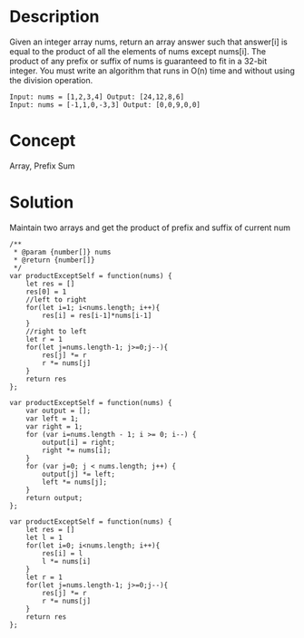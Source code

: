 # Description
Given an integer array nums, return an array answer such that answer[i] is equal to the product of all the elements of nums except nums[i]. The product of any prefix or suffix of nums is guaranteed to fit in a 32-bit integer. You must write an algorithm that runs in O(n) time and without using the division operation.
```
Input: nums = [1,2,3,4] Output: [24,12,8,6]
Input: nums = [-1,1,0,-3,3] Output: [0,0,9,0,0]
```
# Concept
Array, Prefix Sum
# Solution
Maintain two arrays and get the product of prefix and suffix of current num
```
/**
 * @param {number[]} nums
 * @return {number[]}
 */
var productExceptSelf = function(nums) {
    let res = []
    res[0] = 1
    //left to right
    for(let i=1; i<nums.length; i++){
        res[i] = res[i-1]*nums[i-1]
    }
    //right to left
    let r = 1
    for(let j=nums.length-1; j>=0;j--){
        res[j] *= r
        r *= nums[j] 
    }
    return res
};
```
```
var productExceptSelf = function(nums) {
    var output = [];
    var left = 1;
    var right = 1;
    for (var i=nums.length - 1; i >= 0; i--) {
        output[i] = right;
        right *= nums[i];
    }
    for (var j=0; j < nums.length; j++) {
        output[j] *= left;
        left *= nums[j];
    }
    return output;
};
```
```
var productExceptSelf = function(nums) {
    let res = []
    let l = 1
    for(let i=0; i<nums.length; i++){
        res[i] = l
        l *= nums[i]
    }
    let r = 1
    for(let j=nums.length-1; j>=0;j--){
        res[j] *= r
        r *= nums[j] 
    }
    return res
};
```
